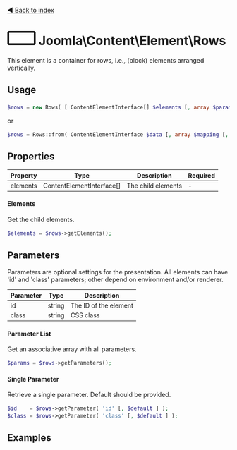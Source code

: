 [◄ Back to index](index.md)
# ![Rows icon](docs/assets/undefined.svg) Joomla\Content\Element\Rows

This element is a container for rows, i.e., (block) elements arranged vertically.

## Usage

```php
$rows = new Rows( [ ContentElementInterface[] $elements [, array $params ] ] );
```

or

```php
$rows = Rows::from( ContentElementInterface $data [, array $mapping [, array $params ] ] );
```



## Properties

Property | Type   | Description  | Required
-------- | ------ | ------------ | ----
elements | ContentElementInterface[] | The child elements | -

#### Elements

Get the child elements.



```php
$elements = $rows->getElements();
```

## Parameters

Parameters are optional settings for the presentation.
All elements can have 'id' and 'class' parameters; other depend on environment 
and/or renderer.

Parameter | Type   | Description
--------- | ------ | -----------
id        | string | The ID of the element
class     | string | CSS class

#### Parameter List

Get an associative array with all parameters.

```php
$params = $rows->getParameters();
```

#### Single Parameter

Retrieve a single parameter. Default should be provided.

```php
$id    = $rows->getParameter( 'id' [, $default ] );
$class = $rows->getParameter( 'class' [, $default ] );
```

## Examples

